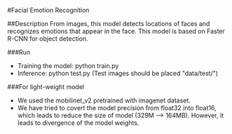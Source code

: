 #Facial Emotion Recognition

##Description
From images, this model detects locations of faces and recognizes emotions that appear in the face. This model is based on Faster R-CNN for object detection.

###Run
* Training the model: python train.py
* Inference: python test.py (Test images should be placed "data/test/")  
  
###For light-weight model
* We used the mobilinet_v2 pretrained with imagenet dataset. 
* We have tried to covert the model precision from float32 into float16, which leads to reduce the size of model (329M --> 164MB). However, it leads to divergence of the model weights.

 